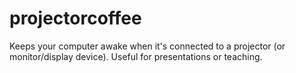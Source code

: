 # projectorcoffee

Keeps your computer awake when it's connected to a projector (or monitor/display device). Useful for presentations or teaching.
